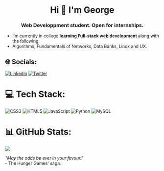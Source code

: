 <h1 align="center">Hi 👋 I'm George</h1>
<h3 align="center">Web Developpment student. Open for internships.</h3>

- I’m currently in college **learning Full-stack web development** along with the following:
- Algorithms, Fundamentals of Networks, Data Banks, Linux and UX.

## 🌐 Socials:
[![LinkedIn](https://img.shields.io/badge/LinkedIn-%230077B5.svg?logo=linkedin&logoColor=white)](https://linkedin.com/in/georgelimabr) [![Twitter](https://img.shields.io/badge/Twitter-%231DA1F2.svg?logo=Twitter&logoColor=white)](https://twitter.com/georgelimabr) 

# 💻 Tech Stack:
![CSS3](https://img.shields.io/badge/css3-%231572B6.svg?style=for-the-badge&logo=css3&logoColor=white) ![HTML5](https://img.shields.io/badge/html5-%23E34F26.svg?style=for-the-badge&logo=html5&logoColor=white) ![JavaScript](https://img.shields.io/badge/javascript-%23323330.svg?style=for-the-badge&logo=javascript&logoColor=%23F7DF1E) ![Python](https://img.shields.io/badge/python-3670A0?style=for-the-badge&logo=python&logoColor=ffdd54) ![MySQL](https://img.shields.io/badge/mysql-%2300f.svg?style=for-the-badge&logo=mysql&logoColor=white)
# 📊 GitHub Stats:
![](https://github-readme-stats.vercel.app/api/top-langs/?username=georgelacademico&theme=dark&hide_border=false&include_all_commits=false&count_private=false&layout=compact)

<p><i>"May the odds be ever in your favour."</i> <br>- The Hunger Games' saga.</p>
